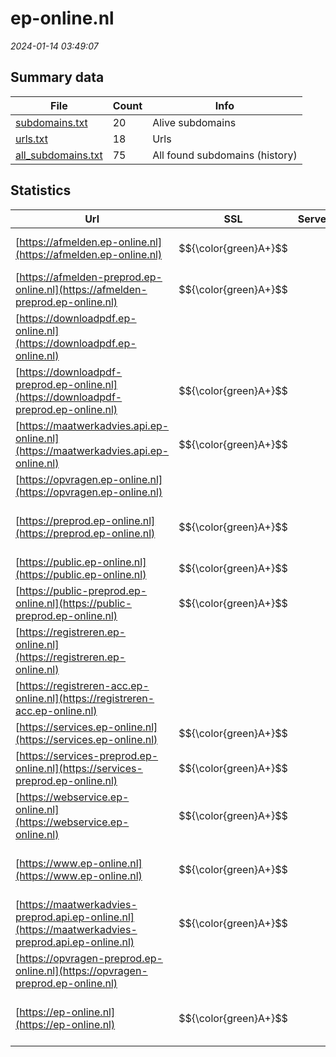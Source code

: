 # ep-online.nl
*2024-01-14 03:49:07*
## Summary data


| File       | Count | Info |
|------------|-------|------|
|[subdomains.txt](/data/ep-online.nl/subdomains.txt)|20|Alive subdomains|
|[urls.txt](/data/ep-online.nl/urls.txt)|18|Urls|
|[all_subdomains.txt](/data/ep-online.nl/all_subdomains.txt)|75|All found subdomains (history)|


## Statistics


| Url | SSL | Server | Cookie | HSTS | CSP | XFO | XXP | RP | Tech |Title |
|------------|-------|------|------|------|------|------|------|------|------|------|
|[https://afmelden.ep-online.nl](https://afmelden.ep-online.nl)| $${\color{green}A+}$$ || |:white_check_mark: | | | | :white_check_mark: |HSTS|500 - Internal s...|
|[https://afmelden-preprod.ep-online.nl](https://afmelden-preprod.ep-online.nl)| $${\color{green}A+}$$ ||:white_check_mark: |:white_check_mark: | | | | :white_check_mark: |HSTS|500 - Internal s...|
|[https://downloadpdf.ep-online.nl](https://downloadpdf.ep-online.nl)| || | | | | | :white_check_mark: |HSTS|Not Found|
|[https://downloadpdf-preprod.ep-online.nl](https://downloadpdf-preprod.ep-online.nl)| $${\color{green}A+}$$ ||:o: |:white_check_mark: | :white_check_mark:| :white_check_mark: | :white_check_mark: | :white_check_mark: |HSTS|IIS Windows Serv...|
|[https://maatwerkadvies.api.ep-online.nl](https://maatwerkadvies.api.ep-online.nl)| $${\color{green}A+}$$ ||:white_check_mark: |:white_check_mark: | | | | :white_check_mark: |HSTS||
|[https://opvragen.ep-online.nl](https://opvragen.ep-online.nl)| || | | | | | :white_check_mark: |HSTS|Not Found|
|[https://preprod.ep-online.nl](https://preprod.ep-online.nl)| $${\color{green}A+}$$ ||:warning: |:white_check_mark: | :white_check_mark:| :white_check_mark: | :white_check_mark: | :white_check_mark: |Bootstrap HSTS Microsoft ASP.NET|EP-Online (Prepr...|
|[https://public.ep-online.nl](https://public.ep-online.nl)| $${\color{green}A+}$$ ||:white_check_mark: |:white_check_mark: | | | | :white_check_mark: |HSTS||
|[https://public-preprod.ep-online.nl](https://public-preprod.ep-online.nl)| $${\color{green}A+}$$ ||:white_check_mark: |:white_check_mark: | | | | :white_check_mark: |HSTS||
|[https://registreren.ep-online.nl](https://registreren.ep-online.nl)| || | | | | | :white_check_mark: |HSTS|Not Found|
|[https://registreren-acc.ep-online.nl](https://registreren-acc.ep-online.nl)| || | | | | | :white_check_mark: |HSTS|IIS Windows Serv...|
|[https://services.ep-online.nl](https://services.ep-online.nl)| $${\color{green}A+}$$ || |:white_check_mark: | | | | :white_check_mark: |HSTS||
|[https://services-preprod.ep-online.nl](https://services-preprod.ep-online.nl)| $${\color{green}A+}$$ ||:white_check_mark: |:white_check_mark: | | | | :white_check_mark: |HSTS||
|[https://webservice.ep-online.nl](https://webservice.ep-online.nl)| $${\color{green}A+}$$ || |:white_check_mark: | | | | :white_check_mark: |HSTS|500 - Internal s...|
|[https://www.ep-online.nl](https://www.ep-online.nl)| $${\color{green}A+}$$ ||:warning: |:white_check_mark: | :white_check_mark:| :white_check_mark: | :white_check_mark: | :white_check_mark: |Bootstrap HSTS Microsoft ASP.NET|EP-Online|
|[https://maatwerkadvies-preprod.api.ep-online.nl](https://maatwerkadvies-preprod.api.ep-online.nl)| $${\color{green}A+}$$ ||:white_check_mark: |:white_check_mark: | | | | :white_check_mark: |HSTS||
|[https://opvragen-preprod.ep-online.nl](https://opvragen-preprod.ep-online.nl)| || | | | | | :white_check_mark: |HSTS|IIS Windows Serv...|
|[https://ep-online.nl](https://ep-online.nl)| $${\color{green}A+}$$ ||:warning: |:white_check_mark: | :white_check_mark:| :white_check_mark: | :white_check_mark: | :white_check_mark: |Bootstrap HSTS Microsoft ASP.NET|EP-Online|